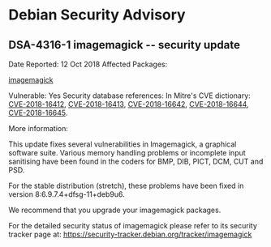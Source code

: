 
Debian Security Advisory
========================


DSA-4316-1 imagemagick -- security update
-----------------------------------------



Date Reported:
12 Oct 2018
Affected Packages:

[imagemagick](https://packages.debian.org/src:imagemagick)

Vulnerable:
Yes
Security database references:
In Mitre's CVE dictionary: [CVE-2018-16412](https://security-tracker.debian.org/tracker/CVE-2018-16412), [CVE-2018-16413](https://security-tracker.debian.org/tracker/CVE-2018-16413), [CVE-2018-16642](https://security-tracker.debian.org/tracker/CVE-2018-16642), [CVE-2018-16644](https://security-tracker.debian.org/tracker/CVE-2018-16644), [CVE-2018-16645](https://security-tracker.debian.org/tracker/CVE-2018-16645).  

More information:

This update fixes several vulnerabilities in Imagemagick, a graphical
software suite. Various memory handling problems or incomplete input
sanitising have been found in the coders for BMP, DIB, PICT, DCM, CUT
and PSD.


For the stable distribution (stretch), these problems have been fixed in
version 8:6.9.7.4+dfsg-11+deb9u6.


We recommend that you upgrade your imagemagick packages.


For the detailed security status of imagemagick please refer to
its security tracker page at:
<https://security-tracker.debian.org/tracker/imagemagick>





